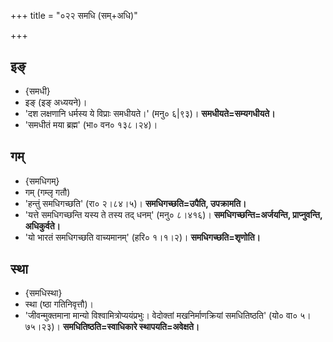 +++
title = "०२२ समधि (सम्+अधि)"

+++

## इङ्
- {समधी}
- इङ् (इङ् अध्ययने)।
- 'दश लक्षणानि धर्मस्य ये विप्राः समधीयते।' (मनु० ६|९३)। **समधीयते=सम्यगधीयते।**
- 'समधीतं मया ब्रह्म' (भा० वन० १३८।२४)।

## गम्
- {समधिगम्}
- गम् (गम्लृ गतौ)
- 'हन्तुं समधिगच्छति' (रा० २।८४।५)। **समधिगच्छति=उपैति, उपक्रामति।**
- 'यत्ते समधिगच्छन्ति यस्य ते तस्य तद् धनम्' (मनु० ८।४१६)। **समधिगच्छन्ति=अर्जयन्ति, प्राप्नुवन्ति, अधिकुर्वते।**
- 'यो भारतं समधिगच्छति वाच्यमानम्' (हरि० १।१।२)। **समधिगच्छति=शृणोति।**

## स्था
- {समधिस्था}
- स्था (ष्ठा गतिनिवृत्तौ)।
- 'जीवन्मुक्तमाना मान्यो विश्वामित्रोप्ययंप्रभुः। वेदोक्तां मखनिर्माणक्रियां समधितिष्ठति' (यो० वा० ५।७५।२३)। **समधितिष्ठति=स्वाधिकारे स्थापयति=अवेक्षते।**
